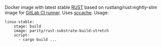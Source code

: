Docker image with latest stable [RUST](https://www.rust-lang.org/) based on rustlang/rust:nightly-slim image for [GitLab CI runner](https://gitlab.com/gitlab-org/gitlab-ci-multi-runner).
Uses [sccache](https://github.com/mozilla/sccache).
Usage:
```
linux-stable:
    stage: build
    image: parity/rust-substrate-build:stretch
    script:
      - cargo build ...
```
